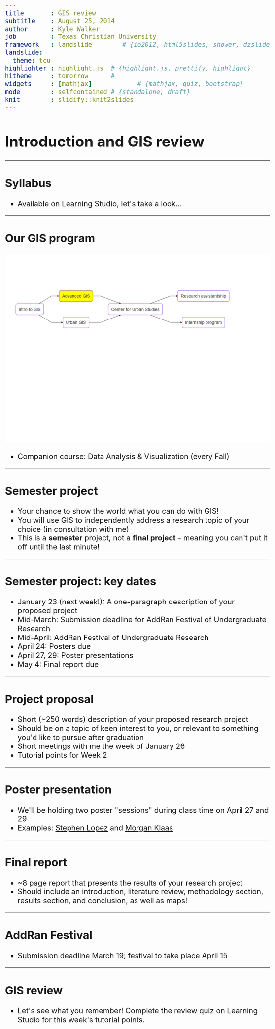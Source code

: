 ```yaml
---
title       : GIS review
subtitle    : August 25, 2014
author      : Kyle Walker
job         : Texas Christian University
framework   : landslide        # {io2012, html5slides, shower, dzslides, ...}
landslide: 
  theme: tcu
highlighter : highlight.js  # {highlight.js, prettify, highlight}
hitheme     : tomorrow      # 
widgets     : [mathjax]            # {mathjax, quiz, bootstrap}
mode        : selfcontained # {standalone, draft}
knit        : slidify::knit2slides
---
```


# Introduction and GIS review

---

## Syllabus

<style>
h3 {
font-size: 1.5em;
}

body {
font-size: 1.5em;
}

p, ul, li {
font-size: 100% !important;
}

</style>

* Available on Learning Studio, let's take a look...

---

## Our GIS program

![diagram](assets/img/diagram.png)

* Companion course: Data Analysis & Visualization (every Fall)

---

## Semester project

* Your chance to show the world what you can do with GIS!
* You will use GIS to independently address a research topic of your choice (in consultation with me)
* This is a __semester__ project, not a __final project__ - meaning you can't put it off until the last minute!

---

## Semester project: key dates

* January 23 (next week!): A one-paragraph description of your proposed project
* Mid-March: Submission deadline for AddRan Festival of Undergraduate Research
* Mid-April: AddRan Festival of Undergraduate Research
* April 24: Posters due
* April 27, 29: Poster presentations
* May 4: Final report due

---

## Project proposal

* Short (~250 words) description of your proposed research project
* Should be on a topic of keen interest to you, or relevant to something you'd like to pursue after graduation
* Short meetings with me the week of January 26
* Tutorial points for Week 2

---

## Poster presentation

* We'll be holding two poster "sessions" during class time on April 27 and 29
* Examples: [Stephen Lopez](http://stephenmaps.weebly.com/graphic-design.html) and [Morgan Klaas](http://morganklaasmapping.weebly.com/food-deserts.html)

---

## Final report

* ~8 page report that presents the results of your research project
* Should include an introduction, literature review, methodology section, results section, and conclusion, as well as maps!

---

## AddRan Festival 

* Submission deadline March 19; festival to take place April 15

---

## GIS review

* Let's see what you remember!  Complete the review quiz on Learning Studio for this week's tutorial points.  


